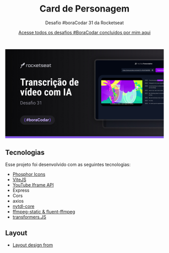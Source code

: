 <h1 align="center">Card de Personagem</h1>

<p align="center">Desafio #boraCodar 31 da Rocketseat</p>

<p align="center">
    <a href="https://lucasregisdemoraes.github.io/boracodar">Acesse todos os desafios #BoraCodar concluidos por mim aqui</a>
</p>

<br>

<p align="center">
    <img src="./public/preview.jpg">
</p>

## Tecnologias

Esse projeto foi desenvolvido com as seguintes tecnologias:

- [Phosphor Icons](https://phosphoricons.com/)
- [ViteJS](https://vitejs.dev/)
- [YouTube Iframe API](https://developers.google.com/youtube/iframe_api_reference#Getting_Started)
- Express
- Cors
- axios
- [nytdl-core](https://github.com/fent/node-ytdl-core)
- [ffmpeg-static & fluent-ffmpeg](https://creatomate.com/blog/how-to-use-ffmpeg-in-nodejs)
- [transformers.JS](https://github.com/xenova/transformers.js)

## Layout
- [Layout design from](https://www.fronteditor.dev/gists/64e6ade5434ccd23e6ad89d50cafea3b/view)